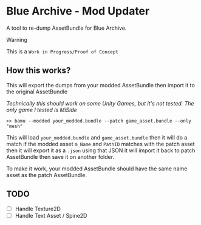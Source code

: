 ﻿# Blue Archive - Mod Updater

A tool to re-dump AssetBundle for Blue Archive.

> [!WARNING]
> This is a `Work in Progress/Proof of Concept` 


## How this works?
This will export the dumps from your modded AssetBundle then import it to the original AssetBundle

*Technically this should work on some Unity Games, but it's not tested. The only game I tested is MiSide*


```shell
>> bamu --modded your_modded.bundle --patch game_asset.bundle --only "mesh"
```

This will load `your_modded.bundle` and `game_asset.bundle` then it will do a match if the modded asset `m_Name` and `PathID` matches
with the patch asset then it will export it as a `.json` using that JSON it will import it back to patch AssetBundle then save it on another folder.

To make it work, your modded AssetBundle should have the same name asset as the patch AssetBundle.


## TODO

- [ ] Handle Texture2D
- [ ] Handle Text Asset / Spine2D